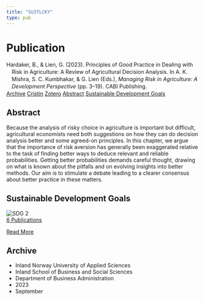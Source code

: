```yaml
---
title: "SU3TLCKY"
type: pub
---
```

<h1>Publication</h1>
<article id="csl-bib-container-SU3TLCKY" class="csl-bib-container">
  <div class="csl-bib-body" style="line-height: 1.35; padding-left: 1em; text-indent:-1em;">
  <div class="csl-entry">Hardaker, B., &amp; Lien, G. (2023). Principles of Good Practice in Dealing with Risk in Agriculture: A Review of Agricultural Decision Analysis. In A. K. Mishra, S. C. Kumbhakar, &amp; G. Lien (Eds.), <i>Managing Risk in Agriculture: A Development Perspective</i> (pp. 3&#x2013;19). CABI Publishing.</div>
</div>
  <div class="csl-bib-buttons">
    <a href="#taxonomy-article-SU3TLCKY" class="csl-bib-button">Archive</a>
    <a href="https://app.cristin.no/results/show.jsf?id=2174933" alt="Cristin URL" class="csl-bib-button">Cristin</a>
    <a href="http://zotero.org/groups/5402882/items/SU3TLCKY" alt="Zotero URL" class="csl-bib-button">Zotero</a>
    <a href="#abstract-article-SU3TLCKY" class="csl-bib-button">Abstract</a>
    <a href="#sdg-article-SU3TLCKY" class="csl-bib-button">Sustainable Development Goals</a>
  </div>
  <div id="csl-bib-meta-container-SU3TLCKY"></div>
</article>
<div id="csl-bib-meta-SU3TLCKY" class="csl-bib-meta">
  <article id="abstract-article-SU3TLCKY" class="abstract-article">
    <h1>Abstract</h1>
    Because the analysis of risky choice in agriculture is important but difficult, agricultural economists need both suggestions on how they can do decision analysis better and some agreed-on principles. In this chapter, we argue that the importance of risk aversion has generally been exaggerated relative to the task of finding better ways to deduce relevant and reliable probabilities. Getting better probabilities demands careful thought, drawing on what is known about the pitfalls and on evolving insights into better methods. Our aim is to stimulate a debate leading to a clearer consensus about better practice in these matters.
  </article>
  <article id="sdg-article-SU3TLCKY" class="sdg-article">
    <h1>Sustainable Development Goals</h1>
    <div class="sdg-container"><div id="sdg2" class="sdg"> <img src="{{< params subfolder >}}images/sdg/sdg02_en.png" class="image" alt="SDG 2"> <div class="sdg-overlay"> <a href="{{< params subfolder >}}en/archive/?sdg=2#archive" class="sdg-publication-count"><span>6</span> Publications</a> <p><a href="https://sdgs.un.org/goals/goal2" class="sdg-read-more">Read More</a></p> </div> </div></div>
  </article>
  <article id="taxonomy-article-SU3TLCKY" class="taxonomy-article">
    <h1>Archive</h1>
    <ul>
      <li>Inland Norway University of Applied Sciences</li>
      <li>Inland School of Business and Social Sciences</li>
      <li>Department of Business Administration</li>
      <li>2023</li>
      <li>September</li>
    </ul>
  </article>
</div>
